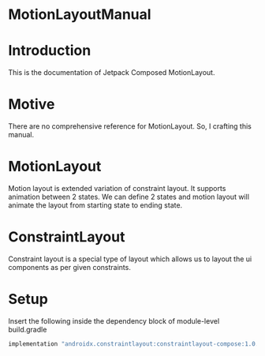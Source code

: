 # MotionLayoutManual

# Introduction
This is the documentation of Jetpack Composed MotionLayout.

# Motive

There are no comprehensive reference for MotionLayout. So, I crafting this manual.

# MotionLayout
Motion layout is extended variation of constraint layout. It supports animation between 2 states. We can define 2 states and motion layout will animate the layout from starting state to ending state.

# ConstraintLayout

Constraint layout is a special type of layout which allows us to layout the ui components as per given constraints.

# Setup

Insert the following inside the dependency block of module-level build.gradle

```groovy
implementation "androidx.constraintlayout:constraintlayout-compose:1.0.1"
```
